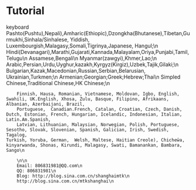 # Tutorial
keyboard
Pashto(Pushtu),Nepali),Amharic(Ethiopic),Dzongkha(Bhutanese),Tibetan,Gurmukhi,Sinhala/Sinhalese, Yiddish, Luxembourgish,Malagasy,Somali,Tigrinya,Japanese, Hangul;\n
		Hindi(Devanagari),Marathi,Gujarati,Kannada,Malayalam,Oriya,Punjabi,Tamil,Telugu\n
    Assamese,Bengali\n
    Myanmar(zawgyi),Khmer,Lao;\n
    Arabic,Persian,Urdu,Uyghur,kazakh,Kyrgyz(Kirgiz),Uzbek,Tajik,Gilaki;\n
    Bulgarian,Kazak,Macedonian,Russian,Serbian,Belarusian, Ukrainian,Turkmen;\n
    Armenian;Georgian;Greek;Hebrew;Thai\n
    Simpled Chinese,Traditional Chinese,HK Chinese;\n

 		Finnish, Hausa, Romanian, Vietnamese, Moldovan, Igbo, English, Swahili, UK.English, Xhosa, Zulu, Basque, Filipino, Afrikaans, Albanian, Azerbaijani, Brazil,
 		Portuguese,  Canadian.French, Catalan, Croatian, Czech, Danish, Dutch, Estonian, French, Hungarian, Icelandic, Indonesian, Italian, Latin.Am.Spanish,
 		Latvian, Lithuanian, Malaysian, Norwegian, Polish, Portuguese, Sesotho, Slovak, Slovenian, Spanish, Galician, Irish, Swedish, Tagalog,
    Turkish, Yoruba, German,  Welsh, Maltese, Haitian Creole), Chicheŵa,  kinyarwanda, Shonas, Kirundi, Malagasy, Swati, Bamanankan, Bambara, Sango\n

        \n\n
        Email: 806831981@QQ.com\n
        QQ: 806831981\n
        Blog: http://blog.sina.com.cn/shanghaimtk\n
        http://blog.sina.com.cn/mtkshanghai\n
